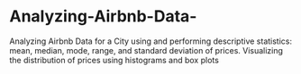 # Analyzing-Airbnb-Data-
Analyzing Airbnb Data for a City using  and performing descriptive statistics: mean, median, mode, range, and standard deviation of prices. Visualizing the distribution of prices using histograms and box plots

